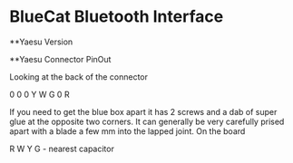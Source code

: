 # BlueCat Bluetooth Interface 

**Yaesu Version

**Yaesu Connector PinOut

Looking at the back of the connector

0 0 0
Y W G
0 R

If you need to get the blue box apart it has 2 screws and a dab of super glue at the opposite two corners. It can generally be very carefully prised apart
with a blade a few mm into the lapped joint.
On the board

R W Y G - nearest capacitor
